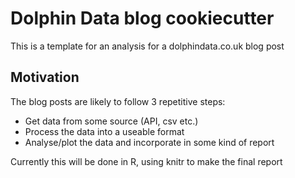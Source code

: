 # Dolphin Data blog cookiecutter

This is a template for an analysis for a dolphindata.co.uk blog post

## Motivation

The blog posts are likely to follow 3 repetitive steps:
- Get data from some source (API, csv etc.)
- Process the data into a useable format
- Analyse/plot the data and incorporate in some kind of report

Currently this will be done in R, using knitr to make the final report